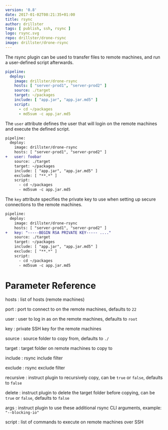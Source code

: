 ```yaml
---
version: '0.8'
date: 2017-01-02T08:21:35+01:00
title: rsync
author: drillster
tags: [ publish, ssh, rsync ]
logo: rsync.svg
repo: drillster/drone-rsync
image: drillster/drone-rsync
---
```


The rsync plugin can be used to transfer files to remote machines, and run a user-defined script afterwards.

```yaml
pipeline:
  deploy:
    image: drillster/drone-rsync
    hosts: [ "server-prod1", "server-prod2" ]
    source: ./target
    target: ~/packages
    include: [ "app.jar", "app.jar.md5" ]
    script:
      - cd ~/packages
      - md5sum -c app.jar.md5
```

The `user` attribute defines the user that will login on the remote machines and execute the defined script.

```diff
pipeline:
  deploy:
    image: drillster/drone-rsync
    hosts: [ "server-prod1", "server-prod2" ]
+   user: foobar
    source: ./target
    target: ~/packages
    include: [ "app.jar", "app.jar.md5" ]
    exclude: [ "**.*" ]
    script:
      - cd ~/packages
      - md5sum -c app.jar.md5
```

The `key` attribute specifies the private key to use when setting up secure connections to the remote machines.

```diff
pipeline:
  deploy:
    image: drillster/drone-rsync
    hosts: [ "server-prod1", "server-prod2" ]
+   key: "-----BEGIN RSA PRIVATE KEY----- ...."
    source: ./target
    target: ~/packages
    include: [ "app.jar", "app.jar.md5" ]
    exclude: [ "**.*" ]
    script:
      - cd ~/packages
      - md5sum -c app.jar.md5
```

# Parameter Reference

hosts
: list of hosts (remote machines)

port
: port to connect to on the remote machines, defaults to `22`

user
: user to log in as on the remote machines, defaults to `root`

key
: private SSH key for the remote machines

source
: source folder to copy from, defaults to `./`

target
: target folder on remote machines to copy to

include
: rsync include filter

exclude
: rsync exclude filter

recursive
: instruct plugin to recursively copy, can be `true` or `false`, defaults to `false`

delete
: instruct plugin to delete the target folder before copying, can be `true` or `false`, defaults to `false`

args
: instruct plugin to use these additional rsync CLI arguments, example: `"--blocking-io"`

script
: list of commands to execute on remote machines over SSH


